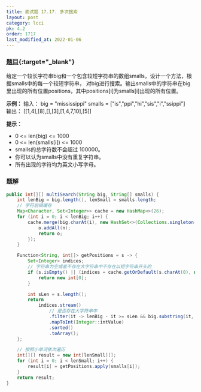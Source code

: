 ```yaml
---
title: 面试题 17.17. 多次搜索
layout: post
category: lcci
pk: 4.2
order: 1717
last_modified_at: 2022-01-06
---
```


### [题目](https://leetcode.cn/multi-search-lcci/){:target="_blank"}

给定一个较长字符串big和一个包含较短字符串的数组smalls，设计一个方法，根据smalls中的每一个较短字符串，
对big进行搜索。输出smalls中的字符串在big里出现的所有位置positions，其中positions[i]为smalls[i]出现的所有位置。

**示例：**
输入： big = "mississippi" smalls = ["is","ppi","hi","sis","i","ssippi"]  
输出： [[1,4],[8],[],[3],[1,4,7,10],[5]]

**提示：**
- 0 <= len(big) <= 1000
- 0 <= len(smalls[i]) <= 1000
- smalls的总字符数不会超过 100000。
- 你可以认为smalls中没有重复字符串。
- 所有出现的字符均为英文小写字母。

### 题解

```java
public int[][] multiSearch(String big, String[] smalls) {
    int lenBig = big.length(), lenSmall = smalls.length;
    // 字符前缀缓存
    Map<Character, Set<Integer>> cache = new HashMap<>(26);
    for (int i = 0; i < lenBig; i++) {
        cache.merge(big.charAt(i), new HashSet<>(Collections.singleton(i)), (o, n) -> {
            o.addAll(n);
            return o;
        });
    }

    Function<String, int[]> getPositions = s -> {
        Set<Integer> indices;
        // 字符串为空或者不存在大字符串中不存在以短字符串开头的
        if (s.isEmpty() || (indices = cache.getOrDefault(s.charAt(0), new HashSet<>())).isEmpty()) {
            return new int[0];
        }

        int sLen = s.length();
        return
            indices.stream()
                // 是否存在大字符串中
                .filter(it -> lenBig - it >= sLen && big.substring(it, it + sLen).equals(s))
                .mapToInt(Integer::intValue)
                .sorted()
                .toArray();
    };

    // 按照小单词依次遍历
    int[][] result = new int[lenSmall][];
    for (int i = 0; i < lenSmall; i++) {
        result[i] = getPositions.apply(smalls[i]);
    }
    return result;
}
```